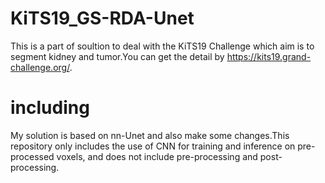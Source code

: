 # KiTS19_GS-RDA-Unet
This is a part of soultion to deal with the KiTS19 Challenge which aim is to segment kidney and tumor.You can get the detail by https://kits19.grand-challenge.org/.
# including
My solution is based on nn-Unet and also make some changes.This repository only includes the use of CNN for training and inference on pre-processed voxels, and does not include pre-processing and post-processing.
